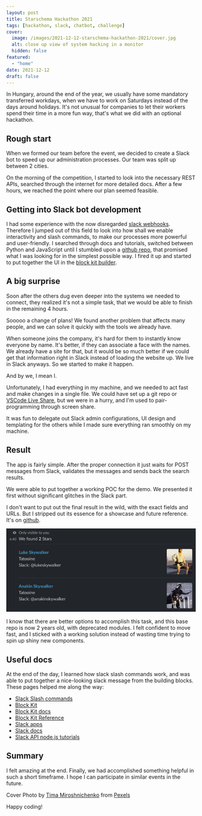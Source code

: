 ```yaml
---
layout: post
title: Starschema Hackathon 2021
tags: [hackathon, slack, chatbot, challenge]
cover:
  image: /images/2021-12-12-starschema-hackathon-2021/cover.jpg
  alt: close up view of system hacking in a monitor
  hidden: false
featured:
  - "home"
date: 2021-12-12
draft: false
---
```


In Hungary, around the end of the year, we usually have some mandatory transferred workdays,
when we have to work on Saturdays instead of the days around holidays.
It's not unusual for companies to let their workers spend their time in a more fun way,
that's what we did with an optional hackathon.

<!--more-->

## Rough start

When we formed our team before the event, we decided to create a Slack bot to speed up our administration processes.
Our team was split up between 2 cities.

On the morning of the competition, I started to look into the necessary REST APIs,
searched through the internet for more detailed docs.
After a few hours, we reached the point where our plan seemed feasible.

## Getting into Slack bot development

I had some experience with the now disregarded [slack webhooks](https://api.slack.com/legacy/custom-integrations/messaging/webhooks).
Therefore I jumped out of this field to look into how shall we enable interactivity and slash commands,
to make our processes more powerful and user-friendly.
I searched through docs and tutorials, switched between Python and JavaScript
until I stumbled upon a [github repo](https://github.com/jainishshah17/slack-weather-bot),
that promised what I was looking for in the simplest possible way.
I fired it up and started to put together the UI in the [block kit builder](https://app.slack.com/block-kit-builder).

## A big surprise

Soon after the others dug even deeper into the systems we needed to connect,
they realized it's not a simple task,
that we would be able to finish in the remaining 4 hours.

Sooooo a change of plans! We found another problem that affects many people,
and we can solve it quickly with the tools we already have.

When someone joins the company, it's hard for them to instantly know everyone by name.
It's better, if they can associate a face with the names.
We already have a site for that, but it would be so much better if we could get
that information right in Slack instead of loading the website up.
We live in Slack anyways. So we started to make it happen.

And by we, I mean I.

Unfortunately, I had everything in my machine, and we needed to act fast and make changes in a single file.
We could have set up a git repo or [VSCode Live Share](https://code.visualstudio.com/blogs/2017/11/15/live-share),
but we were in a hurry, and I'm used to pair-programming through screen share.

It was fun to delegate out Slack admin configurations,
UI design and templating for the others while I made sure everything ran smoothly on my machine.

## Result

The app is fairly simple. After the proper connection it just waits for
POST messages from Slack, validates the messages and sends back the search results.

We were able to put together a working POC for the demo.
We presented it first without significant glitches in the Slack part.

I don't want to put out the final result in the wild, with the exact fields and URLs.
But I stripped out its essence for a showcase and future reference.
It's on [github](https://github.com/budavariam/hackathon-slack-bot).

![Use the --force Luke](/images/2021-12-12-starschema-hackathon-2021/result.png)

I know that there are better options to accomplish this task,
and this base repo is now 2 years old, with deprecated modules.
I felt confident to move fast, and I sticked with a working solution
instead of wasting time trying to spin up shiny new components.

## Useful docs

At the end of the day, I learned how slack slash commands work,
and was able to put together a nice-looking slack message from the building blocks.
These pages helped me along the way:

- [Slack Slash commands](https://api.slack.com/interactivity/slash-commands)
- [Block Kit](https://api.slack.com/block-kit)
- [Block Kit docs](https://app.slack.com/block-kit-builder)
- [Block Kit Reference](https://api.slack.com/reference/block-kit/block-elements#input)
- [Slack apps](https://api.slack.com/apps/)
- [Slack docs](https://api.slack.com/workflows)
- [Slack API node.js tutorials](https://api.slack.com/tutorials/tags/node.js)

## Summary

I felt amazing at the end. Finally, we had accomplished something helpful in such a short timeframe.
I hope I can participate in similar events in the future.

Cover Photo by [Tima Miroshnichenko](https://www.pexels.com/@tima-miroshnichenko) from
[Pexels](https://www.pexels.com/photo/close-up-view-of-system-hacking-in-a-monitor-5380664/)

Happy coding!
